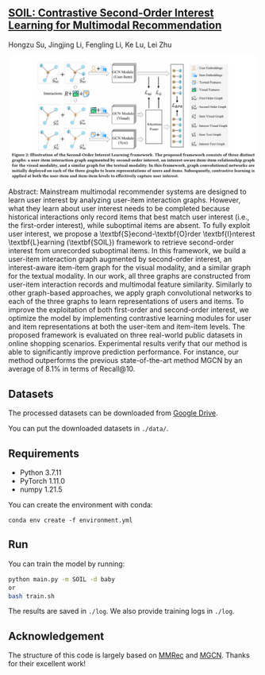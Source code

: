 ## [SOIL: Contrastive Second-Order Interest Learning for Multimodal Recommendation](./paper.pdf)

Hongzu Su, Jingjing Li, Fengling Li, Ke Lu, Lei Zhu 



![](./framework.png)

Abstract: Mainstream multimodal recommender systems are designed to learn user interest by analyzing user-item interaction graphs. However, what they learn about user interest needs to be completed because historical interactions only record items that best match user interest (i.e., the first-order interest), while suboptimal items are absent. To fully exploit user interest, we propose a \textbf{S}econd-\textbf{O}rder \textbf{I}nterest \textbf{L}earning (\textbf{SOIL}) framework to retrieve second-order interest from unrecorded suboptimal items. In this framework, we build a user-item interaction graph augmented by second-order interest, an interest-aware item-item graph for the visual modality, and a similar graph for the textual modality. In our work, all three graphs are constructed from user-item interaction records and multimodal feature similarity. Similarly to other graph-based approaches, we apply graph convolutional networks to each of the three graphs to learn representations of users and items. To improve the exploitation of both first-order and second-order interest, we optimize the model by implementing contrastive learning modules for user and item representations at both the user-item and item-item levels. The proposed framework is evaluated on three real-world public datasets in online shopping scenarios. Experimental results verify that our method is able to significantly improve prediction performance. For instance, our method outperforms the previous state-of-the-art method MGCN by an average of $8.1\%$ in terms of Recall@10.

## Datasets

The processed datasets can be downloaded from [Google Drive](https://drive.google.com/drive/folders/13Mv_5Y5yLuOScEr8d4Z9Y6vMzjRry5TO?usp=drive_link).

You can put the downloaded datasets in `./data/`.

## Requirements

* Python 3.7.11
* PyTorch 1.11.0
* numpy 1.21.5

You can create the environment with conda:

```
conda env create -f environment.yml
```


## Run

You can train the model by running:

```bash
python main.py -m SOIL -d baby
or
bash train.sh
```

The results are saved in `./log`. We also provide training logs in `./log`.
## Acknowledgement

The structure of this code is largely based on [MMRec](https://github.com/enoche/MMRec) and [MGCN](https://github.com/demonph10/MGCN). Thanks for their excellent work!
